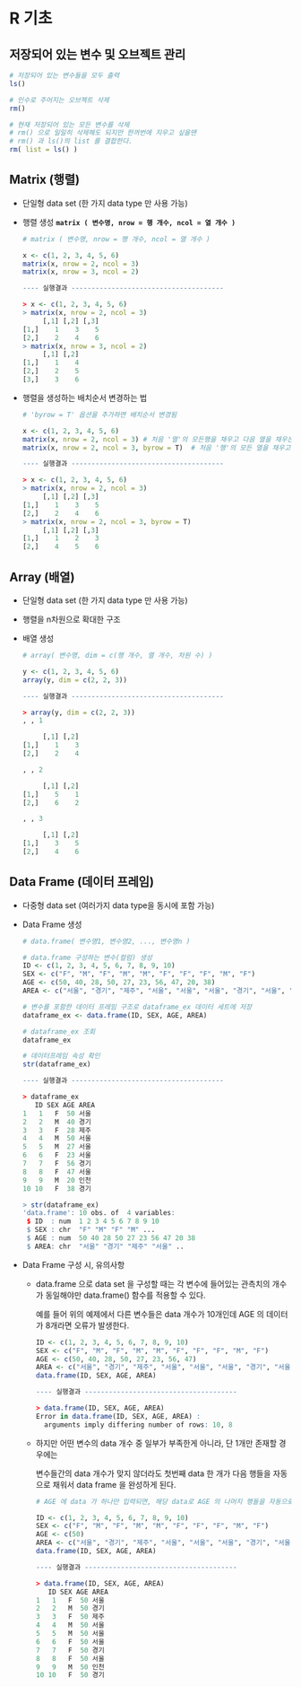 # R 기초









## 저장되어 있는 변수 및 오브젝트 관리

~~~R
# 저장되어 있는 변수들을 모두 출력
ls()

# 인수로 주어지는 오브젝트 삭제
rm()

# 현재 저장되어 있는 모든 변수를 삭제
# rm() 으로 일일히 삭제해도 되지만 한꺼번에 지우고 싶을땐
# rm() 과 ls()의 list 를 결합한다.
rm( list = ls() )
~~~



## Matrix (행렬) 

- 단일형 data set (한 가지 data type 만 사용 가능)

- 행렬 생성    **`matrix ( 변수명, nrow = 행 개수, ncol = 열 개수 )`**

  ```R
  # matrix ( 변수명, nrow = 행 개수, ncol = 열 개수 )
  
  x <- c(1, 2, 3, 4, 5, 6)
  matrix(x, nrow = 2, ncol = 3)
  matrix(x, nrow = 3, ncol = 2)
  
  ---- 실행결과 --------------------------------------  
  
  > x <- c(1, 2, 3, 4, 5, 6)
  > matrix(x, nrow = 2, ncol = 3)
       [,1] [,2] [,3]
  [1,]    1    3    5
  [2,]    2    4    6
  > matrix(x, nrow = 3, ncol = 2)
       [,1] [,2]
  [1,]    1    4
  [2,]    2    5
  [3,]    3    6
  ```

- 행렬을 생성하는 배치순서 변경하는 법

  ~~~R
  # 'byrow = T' 옵션을 추가하면 배치순서 변경됨
  
  x <- c(1, 2, 3, 4, 5, 6)
  matrix(x, nrow = 2, ncol = 3)	# 처음 '열'의 모든행을 채우고 다음 열을 채우는 순서...
  matrix(x, nrow = 2, ncol = 3, byrow = T)	# 처음 '행'의 모든 열을 채우고 다음 행을 채우는 순서...
  
  ---- 실행결과 --------------------------------------  
  
  > x <- c(1, 2, 3, 4, 5, 6)
  > matrix(x, nrow = 2, ncol = 3)
       [,1] [,2] [,3]
  [1,]    1    3    5
  [2,]    2    4    6
  > matrix(x, nrow = 2, ncol = 3, byrow = T)
       [,1] [,2] [,3]
  [1,]    1    2    3
  [2,]    4    5    6
  ~~~



## Array (배열) 

- 단일형 data set (한 가지 data type 만 사용 가능)
- 행렬을 n차원으로 확대한 구조

- 배열 생성 

  ```R
  # array( 변수명, dim = c(행 개수, 열 개수, 차원 수) )
  
  y <- c(1, 2, 3, 4, 5, 6)
  array(y, dim = c(2, 2, 3))
  
  ---- 실행결과 --------------------------------------  
  
  > array(y, dim = c(2, 2, 3))
  , , 1
  
       [,1] [,2]
  [1,]    1    3
  [2,]    2    4
  
  , , 2
  
       [,1] [,2]
  [1,]    5    1
  [2,]    6    2
  
  , , 3
  
       [,1] [,2]
  [1,]    3    5
  [2,]    4    6
  ```



## Data Frame (데이터 프레임) 

- 다중형 data set (여러가지 data type을 동시에 포함 가능)

- Data Frame 생성

  ```R
  # data.frame( 변수명1, 변수명2, ..., 변수명n )
  
  # data.frame 구성하는 변수(컬럼) 생성
  ID <- c(1, 2, 3, 4, 5, 6, 7, 8, 9, 10)
  SEX <- c("F", "M", "F", "M", "M", "F", "F", "F", "M", "F")
  AGE <- c(50, 40, 28, 50, 27, 23, 56, 47, 20, 38)
  AREA <- c("서울", "경기", "제주", "서울", "서울", "서울", "경기", "서울", "인천", "경기")
  
  # 변수를 포함한 데이터 프레임 구조로 dataframe_ex 데이터 세트에 저장
  dataframe_ex <- data.frame(ID, SEX, AGE, AREA)
  
  # dataframe_ex 조회
  dataframe_ex
  
  # 데이터프레임 속성 확인
  str(dataframe_ex)
  
  ---- 실행결과 --------------------------------------  
  
  > dataframe_ex 
     ID SEX AGE AREA
  1   1   F  50 서울
  2   2   M  40 경기
  3   3   F  28 제주
  4   4   M  50 서울
  5   5   M  27 서울
  6   6   F  23 서울
  7   7   F  56 경기
  8   8   F  47 서울
  9   9   M  20 인천
  10 10   F  38 경기
  
  > str(dataframe_ex) 
  'data.frame':	10 obs. of  4 variables:
   $ ID  : num  1 2 3 4 5 6 7 8 9 10
   $ SEX : chr  "F" "M" "F" "M" ...
   $ AGE : num  50 40 28 50 27 23 56 47 20 38
   $ AREA: chr  "서울" "경기" "제주" "서울" ..
  ```

  

- Data Frame 구성 시, 유의사항

  - data.frame 으로 data set 을 구성할 때는 각 변수에 들어있는 관측치의 개수가 동일해야만 data.frame() 함수를 적용할 수 있다.

    예를 들어 위의 예제에서 다른 변수들은 data 개수가 10개인데 AGE 의 데이터가 8개라면 오류가 발생한다.

    ```R
    ID <- c(1, 2, 3, 4, 5, 6, 7, 8, 9, 10)
    SEX <- c("F", "M", "F", "M", "M", "F", "F", "F", "M", "F")
    AGE <- c(50, 40, 28, 50, 27, 23, 56, 47)
    AREA <- c("서울", "경기", "제주", "서울", "서울", "서울", "경기", "서울", "인천", "경기")
    data.frame(ID, SEX, AGE, AREA)
    
    ---- 실행결과 -------------------------------------- 
    
    > data.frame(ID, SEX, AGE, AREA)
    Error in data.frame(ID, SEX, AGE, AREA) : 
      arguments imply differing number of rows: 10, 8
    ```

  - 하지만 어떤 변수의 data 개수 중 일부가 부족한게 아니라, 단 1개만 존재할 경우에는

    변수들간의 data 개수가 맞지 않더라도 첫번째 data 한 개가 다음 행들을 자동으로 채워서 data frame 을 완성하게 된다.

    ```R
    # AGE 에 data 가 하나만 입력되면, 해당 data로 AGE 의 나머지 행들을 자동으로 채움.
    
    ID <- c(1, 2, 3, 4, 5, 6, 7, 8, 9, 10)
    SEX <- c("F", "M", "F", "M", "M", "F", "F", "F", "M", "F")
    AGE <- c(50)
    AREA <- c("서울", "경기", "제주", "서울", "서울", "서울", "경기", "서울", "인천", "경기")
    data.frame(ID, SEX, AGE, AREA)
    
    ---- 실행결과 --------------------------------------
    
    > data.frame(ID, SEX, AGE, AREA)
       ID SEX AGE AREA
    1   1   F  50 서울
    2   2   M  50 경기
    3   3   F  50 제주
    4   4   M  50 서울
    5   5   M  50 서울
    6   6   F  50 서울
    7   7   F  50 경기
    8   8   F  50 서울
    9   9   M  50 인천
    10 10   F  50 경기
    ```



